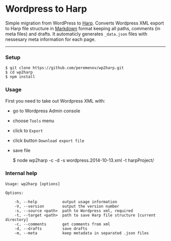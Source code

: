 # Wordpress to Harp

Simple migration from WordPress to [Harp](http://harpjs.com). Converts Wordpress XML export to Harp file structure in [Markdown](https://en.wikipedia.org/wiki/Markdown) format keeping all paths, comments (in meta files) and drafts. It automaticly generates `_data.json` files with nessesary meta information for each page.

---

### Setup

	$ git clone https://github.com/peremenov/wp2harp.git
	$ cd wp2harp
	$ npm install

### Usage

First you need to take out Wordpress XML with:

* go to Wordpress Admin console
* choose `Tools` menu
* click to `Export`
* click button `Download export file`
* save file

	$ node wp2harp -c -d -s wordpress.2014-10-13.xml -t harpProject/
	
	
### Internal help

  	Usage: wp2harp [options]

  	Options:

	    -h, --help           output usage information
	    -V, --version        output the version number
	    -s, --source <path>  path to Wordpress xml, required
	    -t, --target <path>  path to save Harp file structure [current directory]
	    -c, --comments       get comments from xml
	    -d, --drafts         save drafts
	    -m, --meta           keep metadata in separated .json files